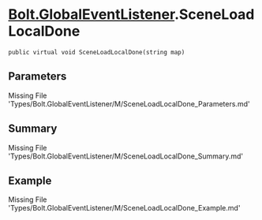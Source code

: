 # [Bolt.GlobalEventListener](Types/Bolt.GlobalEventListener.md).SceneLoadLocalDone
`public virtual void SceneLoadLocalDone(string map)`
## Parameters
Missing File 'Types/Bolt.GlobalEventListener/M/SceneLoadLocalDone_Parameters.md'
## Summary
Missing File 'Types/Bolt.GlobalEventListener/M/SceneLoadLocalDone_Summary.md'
## Example
Missing File 'Types/Bolt.GlobalEventListener/M/SceneLoadLocalDone_Example.md'
